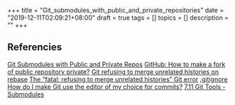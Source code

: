 +++
title = "Git_submodules_with_public_and_private_repositories"
date = "2019-12-11T02:09:21+08:00"
draft = true
tags = []
topics = []
description = ""
+++


## Referencies
[Git Submodules with Public and Private Repos](https://medium.com/@jxstanford/git-submodules-with-public-and-private-repos-dcd26841220)
[GitHub: How to make a fork of public repository private?](https://medium.com/@jxstanford/git-submodules-with-public-and-private-repos-dcd26841220)
[Git refusing to merge unrelated histories on rebase](https://stackoverflow.com/questions/37937984/git-refusing-to-merge-unrelated-histories-on-rebase)
[The “fatal: refusing to merge unrelated histories” Git error](https://www.educative.io/edpresso/the-fatal-refusing-to-merge-unrelated-histories-git-error)
[.gitignore](https://www.atlassian.com/git/tutorials/saving-changes/gitignore)
[How do I make Git use the editor of my choice for commits?](https://stackoverflow.com/questions/2596805/how-do-i-make-git-use-the-editor-of-my-choice-for-commits)
[7.11 Git Tools - Submodules](https://git-scm.com/book/en/v2/Git-Tools-Submodules)

